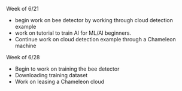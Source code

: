 Week of 6/21
- begin work on bee detector by working through cloud detection example
- work on tutorial to train AI for ML/AI beginners. 
- Continue work on cloud detection example through a Chameleon machine 

Week of 6/28
- Begin to work on training the bee detector
- Downloading training dataset
- Work on leasing a Chameleon cloud

